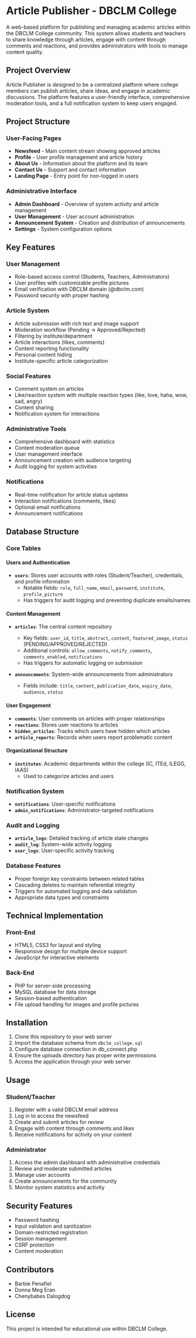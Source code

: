 # Article Publisher - DBCLM College

A web-based platform for publishing and managing academic articles within the DBCLM College community. This system allows students and teachers to share knowledge through articles, engage with content through comments and reactions, and provides administrators with tools to manage content quality.

## Project Overview

Article Publisher is designed to be a centralized platform where college members can publish articles, share ideas, and engage in academic discussions. The platform features a user-friendly interface, comprehensive moderation tools, and a full notification system to keep users engaged.

## Project Structure

### User-Facing Pages
- **Newsfeed** - Main content stream showing approved articles
- **Profile** - User profile management and article history
- **About Us** - Information about the platform and its team
- **Contact Us** - Support and contact information
- **Landing Page** - Entry point for non-logged in users

### Administrative Interface
- **Admin Dashboard** - Overview of system activity and article management
- **User Management** - User account administration
- **Announcement System** - Creation and distribution of announcements
- **Settings** - System configuration options

## Key Features

### User Management
- Role-based access control (Students, Teachers, Administrators)
- User profiles with customizable profile pictures
- Email verification with DBCLM domain (@dbclm.com)
- Password security with proper hashing

### Article System
- Article submission with rich text and image support
- Moderation workflow (Pending → Approved/Rejected)
- Filtering by institute/department
- Article interactions (likes, comments)
- Content reporting functionality
- Personal content hiding
- Institute-specific article categorization

### Social Features
- Comment system on articles
- Like/reaction system with multiple reaction types (like, love, haha, wow, sad, angry)
- Content sharing
- Notification system for interactions

### Administrative Tools
- Comprehensive dashboard with statistics
- Content moderation queue
- User management interface
- Announcement creation with audience targeting
- Audit logging for system activities

### Notifications
- Real-time notification for article status updates
- Interaction notifications (comments, likes)
- Optional email notifications
- Announcement notifications

## Database Structure

### Core Tables

#### Users and Authentication
- **`users`**: Stores user accounts with roles (Student/Teacher), credentials, and profile information
  - Notable fields: `role`, `full_name`, `email`, `password`, `institute`, `profile_picture`
  - Has triggers for audit logging and preventing duplicate emails/names

#### Content Management
- **`articles`**: The central content repository
  - Key fields: `user_id`, `title`, `abstract`, `content`, `featured_image`, `status` (PENDING/APPROVED/REJECTED)
  - Additional controls: `allow_comments`, `notify_comments`, `comments_enabled`, `notifications`
  - Has triggers for automatic logging on submission

- **`announcements`**: System-wide announcements from administrators
  - Fields include: `title`, `content`, `publication_date`, `expiry_date`, `audience`, `status`

#### User Engagement
- **`comments`**: User comments on articles with proper relationships
- **`reactions`**: Stores user reactions to articles
- **`hidden_articles`**: Tracks which users have hidden which articles
- **`article_reports`**: Records when users report problematic content

#### Organizational Structure
- **`institutes`**: Academic departments within the college (IC, ITEd, ILEGG, IAAS)
  - Used to categorize articles and users

### Notification System
- **`notifications`**: User-specific notifications
- **`admin_notifications`**: Administrator-targeted notifications

### Audit and Logging
- **`article_logs`**: Detailed tracking of article state changes
- **`audit_log`**: System-wide activity logging
- **`user_logs`**: User-specific activity tracking

### Database Features
- Proper foreign key constraints between related tables
- Cascading deletes to maintain referential integrity
- Triggers for automated logging and data validation
- Appropriate data types and constraints

## Technical Implementation

### Front-End
- HTML5, CSS3 for layout and styling
- Responsive design for multiple device support
- JavaScript for interactive elements

### Back-End
- PHP for server-side processing
- MySQL database for data storage
- Session-based authentication
- File upload handling for images and profile pictures

## Installation

1. Clone this repository to your web server
2. Import the database schema from `dbclm_college.sql`
3. Configure database connection in db_connect.php
4. Ensure the uploads directory has proper write permissions
5. Access the application through your web server

## Usage

### Student/Teacher
1. Register with a valid DBCLM email address
2. Log in to access the newsfeed
3. Create and submit articles for review
4. Engage with content through comments and likes
5. Receive notifications for activity on your content

### Administrator
1. Access the admin dashboard with administrative credentials
2. Review and moderate submitted articles
3. Manage user accounts
4. Create announcements for the community
5. Monitor system statistics and activity

## Security Features

- Password hashing
- Input validation and sanitization
- Domain-restricted registration
- Session management
- CSRF protection
- Content moderation

## Contributors
- Barbie Penafiel
- Donna Meg Eran
- Chenybabes Dalogdog

## License
This project is intended for educational use within DBCLM College.